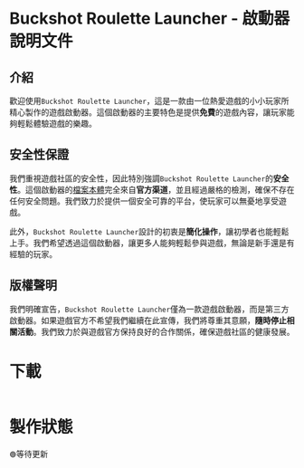 # Buckshot Roulette Launcher - 啟動器說明文件
## 介紹
歡迎使用`Buckshot Roulette Launcher`，這是一款由一位熱愛遊戲的小小玩家所精心製作的遊戲啟動器。這個啟動器的主要特色是提供**免費**的遊戲內容，讓玩家能夠輕鬆體驗遊戲的樂趣。

## 安全性保證
我們重視遊戲社區的安全性，因此特別強調`Buckshot Roulette Launcher`的**安全性**。這個啟動器的[檔案本體](https://github.com/Nickyangtpe/Buckshot-Roulette-Launcher/releases/download/%E9%81%8A%E6%88%B2%E6%9C%AC%E9%AB%94%28%E9%9D%9E%E5%95%9F%E5%8B%95%E5%99%A8%29/Buckshot.Roulette.exe)完全來自**官方渠道**，並且經過嚴格的檢測，確保不存在任何安全問題。我們致力於提供一個安全可靠的平台，使玩家可以無憂地享受遊戲。

此外，`Buckshot Roulette Launcher`設計的初衷是**簡化操作**，讓初學者也能輕鬆上手。我們希望透過這個啟動器，讓更多人能夠輕鬆參與遊戲，無論是新手還是有經驗的玩家。

## 版權聲明
我們明確宣告，`Buckshot Roulette Launcher`僅為一款遊戲啟動器，而是第三方啟動器。如果遊戲官方不希望我們繼續在此宣傳，我們將尊重其意願，**隨時停止相關活動**。我們致力於與遊戲官方保持良好的合作關係，確保遊戲社區的健康發展。
# 下載
<a href="https://github.com/Nickyangtpe/Buckshot-Roulette-Launcher/releases"><img src="https://img.shields.io/static/v1?label=download&message=latest&color=12c970&logo=docusign&logoColor=white" alt="" /></a>
# 製作狀態
`🟢`等待更新
